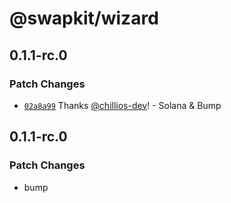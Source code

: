 # @swapkit/wizard

## 0.1.1-rc.0

### Patch Changes

- [`02a8a99`](https://github.com/thorswap/SwapKit/commit/02a8a994806783b24133433f0f476603fdc633ed) Thanks [@chillios-dev](https://github.com/chillios-dev)! - Solana & Bump

## 0.1.1-rc.0

### Patch Changes

- bump

